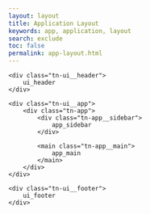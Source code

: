 ```yaml
---
layout: layout
title: Application Layout
keywords: app, application, layout
search: exclude
toc: false
permalink: app-layout.html
---
```

<div class="tn-ui tn-ui--techne">

    <div class="tn-ui__header">
        ui_header
    </div>

    <div class="tn-ui__app">
        <div class="tn-app">
            <div class="tn-app__sidebar">
                app_sidebar
            </div>

            <main class="tn-app__main">
                app_main
            </main>
        </div>
    </div>

    <div class="tn-ui__footer">
        ui_footer
    </div>

</div>
